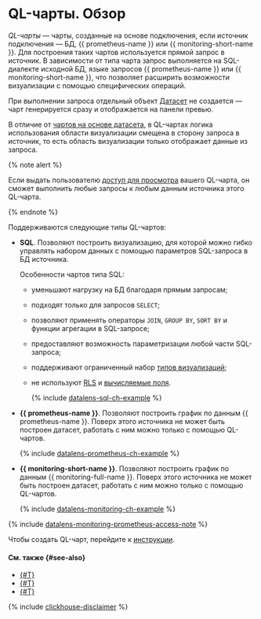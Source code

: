 # QL-чарты. Обзор


_QL-чарты_ — чарты, созданные на основе подключения, если источник подключения — БД, {{ prometheus-name }} или {{ monitoring-short-name }}. Для построения таких чартов используется прямой запрос в источник. В зависимости от типа чарта запрос выполняется на SQL-диалекте исходной БД, языке запросов {{ prometheus-name }} или {{ monitoring-short-name }}, что позволяет расширить возможности визуализации с помощью специфических операций.


При выполнении запроса отдельный объект [Датасет](../../dataset/index.md) не создается — чарт генерируется сразу и отображается на панели превью.

В отличие от [чартов на основе датасета](dataset-based-charts.md), в QL-чартах логика использования области визуализации смещена в сторону запроса в источник, то есть область визуализации только отображает данные из запроса.


{% note alert %}

Если выдать пользователю [доступ для просмотра](../../security/manage-access#permission-read) вашего QL-чарта, он сможет выполнить любые запросы к любым данным источника этого QL-чарта.

{% endnote %}

Поддерживаются следующие типы QL-чартов:

* **SQL**. Позволяют построить визуализацию, для которой можно гибко управлять набором данных с помощью параметров SQL-запроса в БД источника.

  Особенности чартов типа SQL:

  * уменьшают нагрузку на БД благодаря прямым запросам;
  * подходят только для запросов `SELECT`;
  * позволяют применять операторы `JOIN`, `GROUP BY`, `SORT BY` и функции агрегации в SQL-запросе;
  * предоставляют возможность параметризации любой части SQL-запроса;
  * поддерживают ограниченный набор [типов визуализаций](../../visualization-ref/index.md);
  * не используют [RLS](../../security/row-level-security.md) и [вычисляемые поля](../calculations/index.md).

    {% include [datalens-sql-ch-example](../../../_includes/datalens/datalens-sql-ch-example.md) %}


* **{{ prometheus-name }}**. Позволяют построить график по данным {{ prometheus-name }}. Поверх этого источника не может быть построен датасет, работать с ним можно только с помощью QL-чартов.

  {% include [datalens-prometheus-ch-example](../../../_includes/datalens/datalens-prometheus-ch-example.md) %}

* **{{ monitoring-short-name }}**. Позволяют построить график по данным {{ monitoring-full-name }}. Поверх этого источника не может быть построен датасет, работать с ним можно только с помощью QL-чартов.

  {% include [datalens-monitoring-ch-example](../../../_includes/datalens/datalens-monitoring-ch-example.md) %}

{% include [datalens-monitoring-prometheus-access-note](../../../_includes/datalens/datalens-monitoring-prometheus-access-note.md) %}



Чтобы создать QL-чарт, перейдите к [инструкции](../../operations/chart/create-sql-chart.md).

#### См. также {#see-also}

* [{#T}](../../operations/chart/create-sql-chart.md)
* [{#T}](../../concepts/chart/index.md)
* [{#T}](../../operations/chart/create-chart.md)

{% include [clickhouse-disclaimer](../../../_includes/clickhouse-disclaimer.md) %}